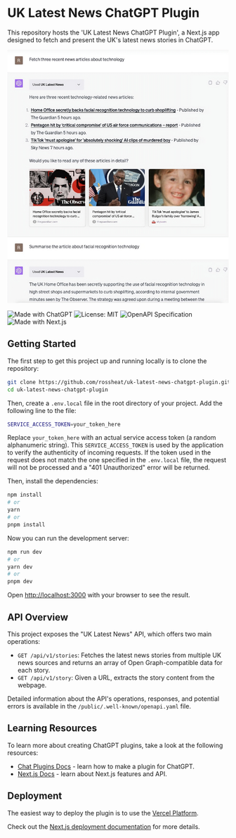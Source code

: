 # UK Latest News ChatGPT Plugin

This repository hosts the 'UK Latest News ChatGPT Plugin', a Next.js app designed to fetch and present the UK's latest news stories in ChatGPT.

![Plugin showcase](./public/demo.png)

![Made with ChatGPT](https://img.shields.io/badge/Made%20with-ChatGPT-blueviolet) ![License: MIT](https://img.shields.io/badge/License-MIT-yellow.svg) ![OpenAPI Specification](https://img.shields.io/badge/OpenAPI-3.0.3-green) ![Made with Next.js](https://img.shields.io/badge/Made%20with-Next.js-blue)

## Getting Started

The first step to get this project up and running locally is to clone the repository:

```bash
git clone https://github.com/rossheat/uk-latest-news-chatgpt-plugin.git
cd uk-latest-news-chatgpt-plugin
```

Then, create a `.env.local` file in the root directory of your project. Add the following line to the file:

```bash
SERVICE_ACCESS_TOKEN=your_token_here
```

Replace `your_token_here` with an actual service access token (a random alphanumeric string). This `SERVICE_ACCESS_TOKEN` is used by the application to verify the authenticity of incoming requests. If the token used in the request does not match the one specified in the `.env.local` file, the request will not be processed and a "401 Unauthorized" error will be returned.

Then, install the dependencies:

```bash
npm install
# or
yarn
# or
pnpm install
```

Now you can run the development server:

```bash
npm run dev
# or
yarn dev
# or
pnpm dev
```

Open [http://localhost:3000](http://localhost:3000) with your browser to see the result.

## API Overview

This project exposes the "UK Latest News" API, which offers two main operations:

- `GET /api/v1/stories`: Fetches the latest news stories from multiple UK news sources and returns an array of Open Graph-compatible data for each story.
- `GET /api/v1/story`: Given a URL, extracts the story content from the webpage.

Detailed information about the API's operations, responses, and potential errors is available in the `/public/.well-known/openapi.yaml` file.

## Learning Resources

To learn more about creating ChatGPT plugins, take a look at the following resources:

- [Chat Plugins Docs](https://platform.openai.com/docs/plugins/introduction) - learn how to make a plugin for ChatGPT.
- [Next.js Docs](https://nextjs.org/docs) - learn about Next.js features and API.

## Deployment

The easiest way to deploy the plugin is to use the [Vercel Platform](https://vercel.com/new?utm_medium=default-template&filter=next.js&utm_source=create-next-app&utm_campaign=create-next-app-readme).

Check out the [Next.js deployment documentation](https://nextjs.org/docs/deployment) for more details.
